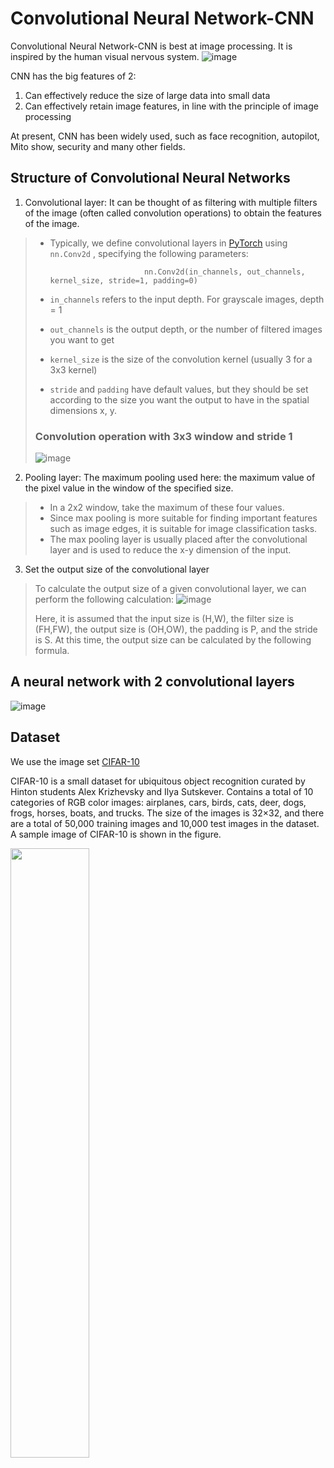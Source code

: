# Convolutional Neural Network-CNN

Convolutional Neural Network-CNN is best at image processing. It is inspired by the human visual nervous system.
![image](https://user-images.githubusercontent.com/97000341/167265103-c8e5c503-315d-42b5-88e5-f15fa8e643e9.png)

CNN has the big features of 2:

1. Can effectively reduce the size of large data into small data
2. Can effectively retain image features, in line with the principle of image processing


At present, CNN has been widely used, such as face recognition, autopilot, Mito show, security and many other fields.

Structure of Convolutional Neural Networks
---
1. Convolutional layer: It can be thought of as filtering with multiple filters of the image (often called convolution operations) to obtain the features of the image.
> * Typically, we define convolutional layers in [PyTorch](https://pytorch.org/) using `nn.Conv2d` , specifying the following parameters:
> 
>                            nn.Conv2d(in_channels, out_channels, kernel_size, stride=1, padding=0)
>                            
> * `in_channels` refers to the input depth. For grayscale images, depth = 1
> * `out_channels` is the output depth, or the number of filtered images you want to get
> * `kernel_size` is the size of the convolution kernel (usually 3 for a 3x3 kernel)
> * `stride` and `padding` have default values, but they should be set according to the size you want the output to have in the spatial dimensions x, y.
> 
> 
> ### Convolution operation with 3x3 window and stride 1
> ![image](https://user-images.githubusercontent.com/97000341/167265499-e7d833f0-a02b-4ad0-a05a-e98f7ac6507d.png)
2. Pooling layer: The maximum pooling used here: the maximum value of the pixel value in the window of the specified size.
> * In a 2x2 window, take the maximum of these four values.
> * Since max pooling is more suitable for finding important features such as image edges, it is suitable for image classification tasks.
> * The max pooling layer is usually placed after the convolutional layer and is used to reduce the x-y dimension of the input.
3. Set the output size of the convolutional layer
> To calculate the output size of a given convolutional layer, we can perform the following calculation:
> ![image](https://user-images.githubusercontent.com/97000341/167265580-05b579b8-e720-4cc7-8d29-41a4631880cf.png)
> 
> Here, it is assumed that the input size is (H,W), the filter size is (FH,FW), the output size is (OH,OW), the padding is P, and the stride is S. At this time, the output size can be calculated by the following formula.

A neural network with 2 convolutional layers
---
![image](https://user-images.githubusercontent.com/97000341/167265644-8a9a33a0-dd08-464e-98d0-de93ee45ada4.png)

Dataset
---
We use the image set [CIFAR-10](https://www.cs.toronto.edu/~kriz/cifar.html)

CIFAR-10 is a small dataset for ubiquitous object recognition curated by Hinton students Alex Krizhevsky and Ilya Sutskever. Contains a total of 10 categories of RGB color images: airplanes, cars, birds, cats, deer, dogs, frogs, horses, boats, and trucks. The size of the images is 32×32, and there are a total of 50,000 training images and 10,000 test images in the dataset. A sample image of CIFAR-10 is shown in the figure.

<img src="https://user-images.githubusercontent.com/97000341/167265861-3fb42f6d-f39d-40f0-9dab-9be022e2aee1.png" width = "50%" />





